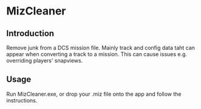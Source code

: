 # MizCleaner

## Introduction
Remove junk from a DCS mission file. Mainly track and config data taht can appear when converting a track to a mission. This can cause issues e.g. overriding players' snapviews.

## Usage
Run MizCleaner.exe, or drop your .miz file onto the app and follow the instructions.